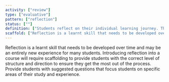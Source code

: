 ```yaml
---
activity: ["review"]
type: ["evaluative"]
pattern: ["reflection"]
status: [""]
definition: ["Students reflect on their individual learning journey. They are asked to personalise the key aspects they have learnt, what was influential, and what triggered change and growth. "]
scaffold: ["Reflection is a learnt skill that needs to be developed over time and may be an entirely new experience for many students. Introducing reflection into a course will require scaffolding to provide students with the correct level of structure and direction to ensure they get the most out of the process. Provide students with suggested questions that focus students on specific areas of their study and experience."]
---
```


Reflection is a learnt skill that needs to be developed over time and may be an entirely new experience for many students. Introducing reflection into a course will require scaffolding to provide students with the correct level of structure and direction to ensure they get the most out of the process. Provide students with suggested questions that focus students on specific areas of their study and experience.
